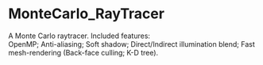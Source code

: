 # MonteCarlo_RayTracer
A Monte Carlo raytracer. 
Included features:  
OpenMP; Anti-aliasing; Soft shadow; Direct/Indirect illumination blend; Fast mesh-rendering (Back-face culling; K-D tree).
